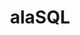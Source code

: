 ---
codehost: https://github.com/agershun/alasql
logohandle: alasql
sort: alasql
title: alaSQL
website: http://alasql.org/
---